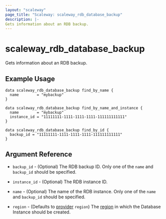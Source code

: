 ```yaml
---
layout: "scaleway"
page_title: "Scaleway: scaleway_rdb_database_backup"
description: |-
Gets information about an RDB backup.
---
```


# scaleway_rdb_database_backup

Gets information about an RDB backup.

## Example Usage

```hcl
data scaleway_rdb_database_backup find_by_name {
  name        = "mybackup"
}

data scaleway_rdb_database_backup find_by_name_and_instance {
  name        = "mybackup"
  instance_id = "11111111-1111-1111-1111-111111111111"
}

data scaleway_rdb_database_backup find_by_id {
  backup_id = "11111111-1111-1111-1111-111111111111"
}
```

## Argument Reference

- `backup_id` - (Optional) The RDB backup ID.
  Only one of the `name` and `backup_id` should be specified.

- `instance_id` - (Optional) The RDB instance ID.

- `name` - (Optional) The name of the RDB instance.
  Only one of the `name` and `backup_id` should be specified.

- `region` - (Defaults to [provider](../index.md#region) `region`) The [region](../guides/regions_and_zones.md#regions) in which the Database Instance should be created.
